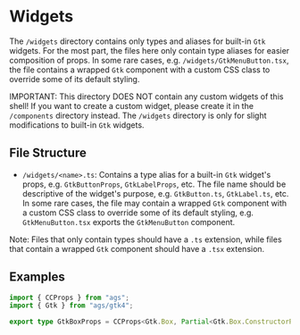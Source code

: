 # Widgets

The `/widgets` directory contains only types and aliases for built-in `Gtk` widgets. For the most part, the files here only contain type aliases for easier composition of props. In some rare cases, e.g. `/widgets/GtkMenuButton.tsx`, the file contains a wrapped `Gtk` component with a custom CSS class to override some of its default styling.

IMPORTANT: This directory DOES NOT contain any custom widgets of this shell! If you want to create a custom widget, please create it in the `/components` directory instead. The `/widgets` directory is only for slight modifications to built-in `Gtk` widgets.

## File Structure

- `/widgets/<name>.ts`: Contains a type alias for a built-in `Gtk` widget's props, e.g. `GtkButtonProps`, `GtkLabelProps`, etc. The file name should be descriptive of the widget's purpose, e.g. `GtkButton.ts`, `GtkLabel.ts`, etc. In some rare cases, the file may contain a wrapped `Gtk` component with a custom CSS class to override some of its default styling, e.g. `GtkMenuButton.tsx` exports the `GtkMenuButton` component.

Note: Files that only contain types should have a `.ts` extension, while files that contain a wrapped `Gtk` component should have a `.tsx` extension.

## Examples

```GtkBox.ts
import { CCProps } from "ags";
import { Gtk } from "ags/gtk4";

export type GtkBoxProps = CCProps<Gtk.Box, Partial<Gtk.Box.ConstructorProps>>;
```
